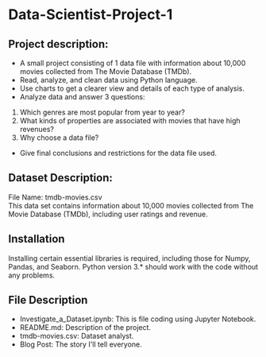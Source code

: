 # Data-Scientist-Project-1
## Project description:
- A small project consisting of 1 data file with information about 10,000 movies collected from The Movie Database (TMDb).  
- Read, analyze, and clean data using Python language.  
- Use charts to get a clearer view and details of each type of analysis.  
- Analyze data and answer 3 questions:  
1. Which genres are most popular from year to year?
2. What kinds of properties are associated with movies that have high revenues?
3. Why choose a data file?
- Give final conclusions and restrictions for the data file used.
## Dataset Description:
File Name: tmdb-movies.csv  
This data set contains information about 10,000 movies collected from The Movie Database (TMDb), including user ratings and revenue.
## Installation
Installing certain essential libraries is required, including those for Numpy, Pandas, and Seaborn. Python version 3.* should work with the code without any problems.
## File Description
* Investigate_a_Dataset.ipynb: This is file coding using Jupyter Notebook. 
* README.md: Description of the project.  
* tmdb-movies.csv: Dataset analyst.  
* Blog Post: The story I'll tell everyone.  
